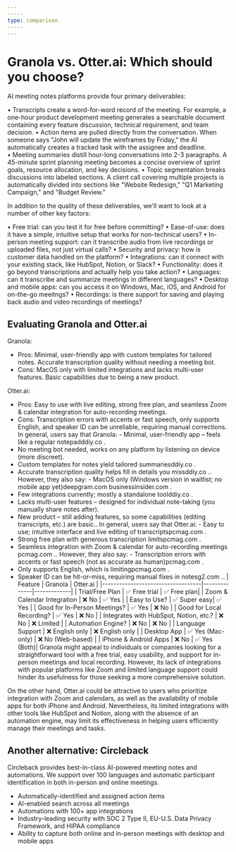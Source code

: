 ```yaml
---
-----
type: comparison
-----
---
```


# Granola vs. Otter.ai: Which should you choose?
AI meeting notes platforms provide four primary deliverables:

• Transcripts create a word-for-word record of the meeting. For example, a one-hour product development meeting generates a searchable document containing every feature discussion, technical requirement, and team decision.
• Action items are pulled directly from the conversation. When someone says "John will update the wireframes by Friday," the AI automatically creates a tracked task with the assignee and deadline.
• Meeting summaries distill hour-long conversations into 2-3 paragraphs. A 45-minute sprint planning meeting becomes a concise overview of sprint goals, resource allocation, and key decisions.
• Topic segmentation breaks discussions into labeled sections. A client call covering multiple projects is automatically divided into sections like "Website Redesign," "Q1 Marketing Campaign," and "Budget Review."

In addition to the quality of these deliverables, we'll want to look at a number of other key factors:

• Free trial: can you test it for free before committing?
• Ease-of-use: does it have a simple, intuitive setup that works for non-technical users?
• In-person meeting support: can it transcribe audio from live recordings or uploaded files, not just virtual calls?
• Security and privacy: how is customer data handled on the platform?
• Integrations: can it connect with your existing stack, like HubSpot, Notion, or Slack?
• Functionality: does it go beyond transcriptions and actually help you take action?
• Languages: can it transcribe and summarize meetings in different languages?
• Desktop and mobile apps: can you access it on Windows, Mac, iOS, and Android for on-the-go meeitngs?
• Recordings: is there support for saving and playing back audio and video recordings of meetings?
## Evaluating Granola and Otter.ai
Granola:
- Pros: Minimal, user-friendly app with custom templates for tailored notes. Accurate transcription quality without needing a meeting bot.
- Cons: MacOS only with limited integrations and lacks multi-user features. Basic capabilities due to being a new product.

Otter.ai:
- Pros: Easy to use with live editing, strong free plan, and seamless Zoom & calendar integration for auto-recording meetings.
- Cons: Transcription errors with accents or fast speech, only supports English, and speaker ID can be unreliable, requiring manual corrections.
In general, users say that Granola: - Minimal, user-friendly app – feels like a regular notepad​ddiy.co
.
- No meeting bot needed, works on any platform by listening on device (more discreet).
- Custom templates for notes yield tailored summaries​ddiy.co
.
- Accurate transcription quality helps fill in details you miss​ddiy.co
.. However, they also say: - MacOS only (Windows version in waitlist; no mobile app yet)​deepgram.com
​businessinsider.com
.
- Few integrations currently; mostly a standalone tool​ddiy.co
.
- Lacks multi-user features – designed for individual note-taking (you manually share notes after).
- New product – still adding features, so some capabilities (editing transcripts, etc.) are basic..
In general, users say that Otter.ai: - Easy to use; intuitive interface and live editing of transcripts​pcmag.com
.
- Strong free plan with generous transcription limits​pcmag.com
.
- Seamless integration with Zoom & calendar for auto-recording meetings​pcmag.com
.. However, they also say: - Transcription errors with accents or fast speech (not as accurate as human)​pcmag.com
.
- Only supports English, which is limiting​pcmag.com
.
- Speaker ID can be hit-or-miss, requiring manual fixes in notes​g2.com
..
| Feature                           | Granola      | Otter.ai    |
|-----------------------------------|--------------|-------------|
| Trial/Free Plan                   | ✅ Free trial | ✅ Free plan|
| Zoom & Calendar Integration       | ❌ No        | ✅ Yes      |
| Easy to Use?                      | ✅ Super easy| ✅ Yes      |
| Good for In-Person Meetings?      | ✅ Yes       | ❌ No       |
| Good for Local Recording?         | ✅ Yes       | ❌ No       |
| Integrates with HubSpot, Notion, etc.? | ❌ No  | ❌ Limited  |
| Automation Engine?                | ❌ No        | ❌ No       |
| Language Support                  | ❌ English only | ❌ English only |
| Desktop App                       | ✅ Yes (Mac-only) | ❌ No (Web-based) |
| iPhone & Android Apps             | ❌ No        | ✅ Yes (Both)|
Granola might appeal to individuals or companies looking for a straightforward tool with a free trial, easy usability, and support for in-person meetings and local recording. However, its lack of integrations with popular platforms like Zoom and limited language support could hinder its usefulness for those seeking a more comprehensive solution.

On the other hand, Otter.ai could be attractive to users who prioritize integration with Zoom and calendars, as well as the availability of mobile apps for both iPhone and Android. Nevertheless, its limited integrations with other tools like HubSpot and Notion, along with the absence of an automation engine, may limit its effectiveness in helping users efficiently manage their meetings and tasks.
## Another alternative: Circleback
Circleback provides best-in-class AI-powered meeting notes and automations. We support over 100 languages and automatic participant identification in both in-person and online meetings.


* Automatically-identified and assigned action items
* AI-enabled search across all meetings
* Automations with 100+ app integrations
* Industry-leading security with SOC 2 Type II, EU-U.S. Data Privacy Framework, and HIPAA compliance
* Ability to capture both online and in-person meetings with desktop and mobile apps